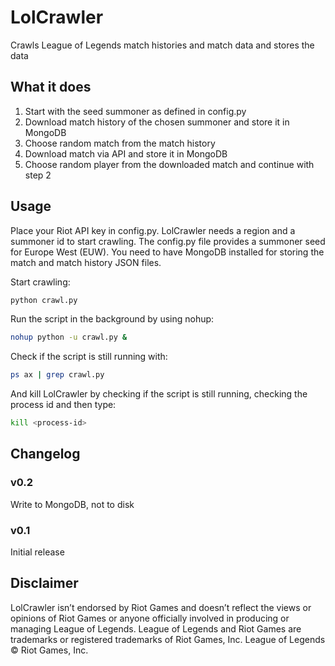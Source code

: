 # LolCrawler
Crawls League of Legends match histories and match data and stores the data


## What it does
1. Start with the seed summoner as defined in config.py
2. Download match history of the chosen summoner and store it in MongoDB
3. Choose random match from the match history
4. Download match via API and store it in MongoDB
5. Choose random player from the downloaded match and continue with step 2

## Usage
Place your Riot API key in config.py. LolCrawler needs a region and a summoner id to start crawling. The config.py file provides a summoner seed for Europe West (EUW). You need to have MongoDB installed for storing the match and match history JSON files. 

Start crawling: 

```bash
python crawl.py 
```

Run the script in the background by using nohup: 
```bash
nohup python -u crawl.py &
```

Check if the script is still running with: 
```bash
ps ax | grep crawl.py
```

And kill LolCrawler by checking if the script is still running, checking the process id and then type:
```bash
kill <process-id>
```
## Changelog
### v0.2
Write to MongoDB, not to disk
### v0.1
Initial release

## Disclaimer
LolCrawler isn’t endorsed by Riot Games and doesn’t reflect the views or opinions of Riot Games or anyone officially involved in producing or managing League of Legends. League of Legends and Riot Games are trademarks or registered trademarks of Riot Games, Inc. League of Legends © Riot Games, Inc.




